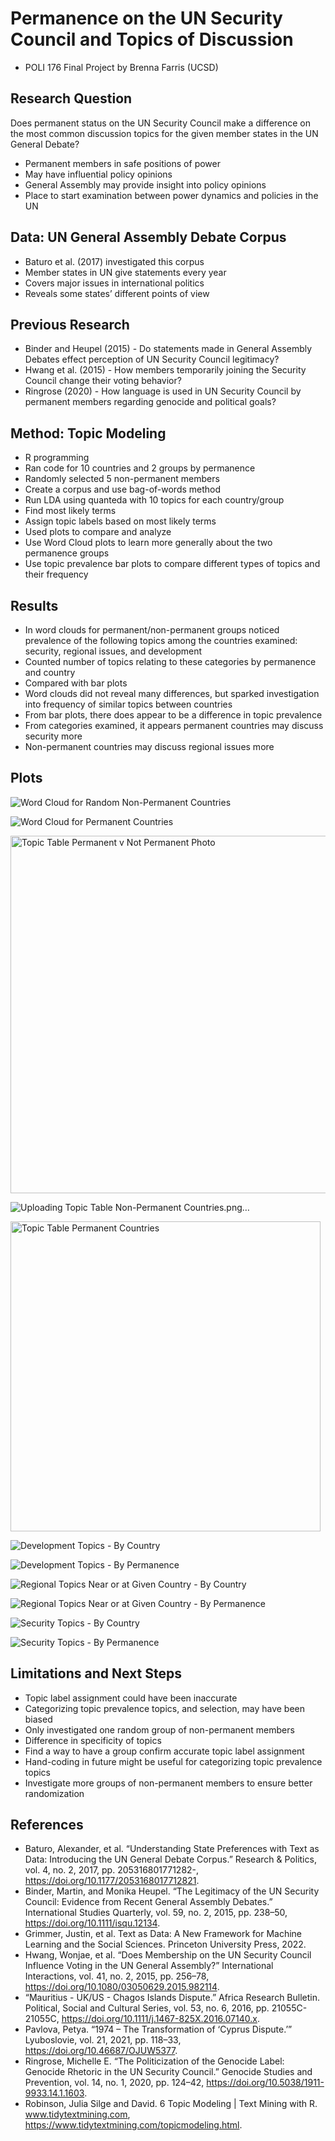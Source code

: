 # Permanence on the UN Security Council and Topics of Discussion
- POLI 176 Final Project by Brenna Farris (UCSD)
## Research Question
Does permanent status on the UN Security Council make a difference on the most common discussion topics for the given member states in the UN General Debate?
- Permanent members in safe positions of power
- May have influential policy opinions
- General Assembly may provide insight into policy opinions
- Place to start examination between power dynamics and policies in the UN
## Data: UN General Assembly Debate Corpus
- Baturo et al. (2017) investigated this corpus
- Member states in UN give statements every year
- Covers major issues in international politics
- Reveals some states’ different points of view
## Previous Research
- Binder and Heupel (2015) - Do statements made in General Assembly Debates effect perception of UN Security Council legitimacy?
- Hwang et al. (2015) - How members temporarily joining the Security Council change their voting behavior?
- Ringrose (2020) - How language is used in UN Security Council by permanent members regarding genocide and political goals?
## Method: Topic Modeling
- R programming
- Ran code for 10 countries and 2 groups by permanence
- Randomly selected 5 non-permanent members
- Create a corpus and use bag-of-words method
- Run LDA using quanteda with 10 topics for each country/group
- Find most likely terms
- Assign topic labels based on most likely terms
- Used plots to compare and analyze
- Use Word Cloud plots to learn more generally about the two permanence groups
- Use topic prevalence bar plots to compare different types of topics and their frequency
## Results
- In word clouds for permanent/non-permanent groups noticed prevalence of the following topics among the countries examined: security, regional issues, and development
- Counted number of topics relating to these categories by permanence and country
- Compared with bar plots
- Word clouds did not reveal many differences, but sparked investigation into frequency of similar topics between countries
- From bar plots, there does appear to be a difference in topic prevalence
- From categories examined, it appears permanent countries may discuss security more
- Non-permanent countries may discuss regional issues more
## Plots
![Word Cloud for Random Non-Permanent Countries](https://github.com/bafarris/un-debate-lda-topics/assets/155195678/3addbd4c-1f3f-4a60-a9a4-75e8d1960d41)


![Word Cloud for Permanent Countries](https://github.com/bafarris/un-debate-lda-topics/assets/155195678/2ed28456-1e47-4424-9a1f-f6802e54169a)

<img width="572" alt="Topic Table Permanent v  Not Permanent Photo" src="https://github.com/bafarris/un-debate-lda-topics/assets/155195678/612337ff-577b-40b2-8d3d-f9bb4b888e25">

![Uploading Topic Table Non-Permanent Countries.png…]()

<img width="496" alt="Topic Table Permanent Countries" src="https://github.com/bafarris/un-debate-lda-topics/assets/155195678/36d90d87-0610-49db-9c5c-348bbbc4fecf">


![Development Topics - By Country](https://github.com/bafarris/un-debate-lda-topics/assets/155195678/2a66fa5e-bc67-4dd1-b674-7715c31b606b)


![Development Topics - By Permanence](https://github.com/bafarris/un-debate-lda-topics/assets/155195678/9a32759d-67d5-4829-b0c0-f7da1d25e296)


![Regional Topics Near or at Given Country - By Country](https://github.com/bafarris/un-debate-lda-topics/assets/155195678/aac25143-155b-422f-b12f-40913dbb96ba)


![Regional Topics Near or at Given Country - By Permanence](https://github.com/bafarris/un-debate-lda-topics/assets/155195678/daad207a-967e-43ba-9499-546705cf3425)


![Security Topics - By Country](https://github.com/bafarris/un-debate-lda-topics/assets/155195678/cee060fa-f296-437c-af8e-5602fbf0c88e)


![Security Topics - By Permanence](https://github.com/bafarris/un-debate-lda-topics/assets/155195678/6f335448-471b-43c0-871e-6f991b262ed3)


## Limitations and Next Steps
- Topic label assignment could have been inaccurate
- Categorizing topic prevalence topics, and selection, may have been biased
- Only investigated one random group of non-permanent members
- Difference in specificity of topics
- Find a way to have a group confirm accurate topic label assignment
- Hand-coding in future might be useful for categorizing topic prevalence topics
- Investigate more groups of non-permanent members to ensure better randomization
## References
- Baturo, Alexander, et al. “Understanding State Preferences with Text as Data: Introducing the UN General Debate Corpus.” Research & Politics, vol. 4, no. 2, 2017, pp. 205316801771282-, https://doi.org/10.1177/2053168017712821. 
- Binder, Martin, and Monika Heupel. “The Legitimacy of the UN Security Council: Evidence from Recent General Assembly Debates.” International Studies Quarterly, vol. 59, no. 2, 2015, pp. 238–50, https://doi.org/10.1111/isqu.12134.
- Grimmer, Justin, et al. Text as Data: A New Framework for Machine Learning and the Social Sciences. Princeton University Press, 2022.
- Hwang, Wonjae, et al. “Does Membership on the UN Security Council Influence Voting in the UN General Assembly?” International Interactions, vol. 41, no. 2, 2015, pp. 256–78, https://doi.org/10.1080/03050629.2015.982114.
- “Mauritius - UK/US - Chagos Islands Dispute.” Africa Research Bulletin. Political, Social and Cultural Series, vol. 53, no. 6, 2016, pp. 21055C-21055C, https://doi.org/10.1111/j.1467-825X.2016.07140.x.
- Pavlova, Petya. “1974 – The Transformation of ‘Cyprus Dispute.’” Lyuboslovie, vol. 21, 2021, pp. 118–33, https://doi.org/10.46687/OJUW5377.
- Ringrose, Michelle E. “The Politicization of the Genocide Label: Genocide Rhetoric in the UN Security Council.” Genocide Studies and Prevention, vol. 14, no. 1, 2020, pp. 124–42, https://doi.org/10.5038/1911-9933.14.1.1603.
- Robinson, Julia Silge and David. 6 Topic Modeling | Text Mining with R. www.tidytextmining.com, https://www.tidytextmining.com/topicmodeling.html.
